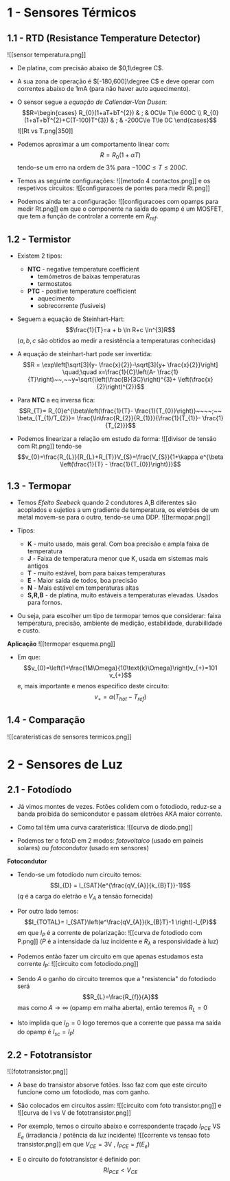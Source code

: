 # 1 - Sensores Térmicos
## 1.1 - RTD (Resistance Temperature Detector)
![[sensor temperatura.png]]
- De platina, com precisão abaixo de $0,1\degree C$.
- A sua zona de operação é $[-180,600]\degree C$ e deve operar com correntes abaixo de $1\text{mA}$ (para não haver auto aquecimento).

- O sensor segue a *equação de Callendar-Van Dusen*:
$$R=\begin{cases}
R_{0}(1+aT+bT^{2}) & ; & 0C\le T\le 600C \\
R_{0}(1+aT+bT^{2}+C(T-100)T^{3}) & ; & -200C\le T\le 0C
\end{cases}$$
![[Rt vs T.png|350]]

- Podemos aproximar a um comportamento linear com:
$$R=R_{0}(1+\alpha T)$$
tendo-se um erro na ordem de $3\%$ para $-100C\le T\le 200C$.

- Temos as seguinte configurações:
![[metodo 4 contactos.png]]
e os respetivos circuitos:
![[configuracoes de pontes para medir Rt.png]]

- Podemos ainda ter a configuração:
![[configuracoes com opamps para medir Rt.png]]
em que o componente na saída do opamp é um MOSFET, que tem a função de controlar a corrente em $R_{ref}$.

## 1.2 - Termistor 
- Existem 2 tipos:
    - **NTC** - negative temperature coefficient
        - temómetros de baixas temperaturas
        - termostatos
    - **PTC** - positive temperature coefficient
        - aquecimento
        - sobrecorrente (fusiveis)

- Seguem a equação de Steinhart-Hart:
$$\frac{1}{T}=a + b \ln R+c \ln^{3}R$$
($a,b,c$ são obtidos ao medir a resistência a temperaturas conhecidas)

- A equação de steinhart-hart pode ser invertida:
$$R = \exp\left[\sqrt[3]{y- \frac{x}{2}}-\sqrt[3]{y+ \frac{x}{2}}\right] \quad;\quad x=\frac{1}{C}\left(A- \frac{1}{T}\right)~~,~~y=\sqrt{\left(\frac{B}{3C}\right)^{3}+ \left(\frac{x}{2}\right)^{2}}$$

- Para **NTC** a eq inversa fica:
$$R_{T}= R_{0}e^{\beta\left(\frac{1}{T}- \frac{1}{T_{0}}\right)}~~~~;~~ \beta_{T_{1}/T_{2}}= \frac{\ln\frac{R_{2}}{R_{1}}}{\frac{1}{T_{1}}- \frac{1}{T_{2}}}$$
- Podemos linearizar a relação em estudo da forma:
![[divisor de tensão com Rt.png]]
tendo-se $$v_{0}=\frac{R_{L}}{R_{L}+R_{T}}V_{S}=\frac{V_{S}}{1+\kappa e^{\beta \left(\frac{1}{T} - \frac{1}{T_{0}}\right)}}$$

## 1.3 - Termopar
- Temos *Efeito Seebeck* quando 2 condutores A,B diferentes são acoplados e sujetios a um gradiente de temperatura, os eletrões de um metal movem-se para o outro, tendo-se uma DDP.
![[termopar.png]]
- Tipos:
    - **K** - muito usado, mais geral. Com boa precisão e ampla faixa de temperatura
    - **J** - Faixa de temperatura menor que K, usada em sistemas mais antigos
    - **T** - muito estável, bom para baixas temperaturas
    - **E** - Maior saída de todos, boa precisão
    - **N** - Mais estável em temperaturas altas
    - **S,R,B** - de platina, muito estáveis a temperaturas elevadas. Usados para fornos.

- Ou seja, para escolher um tipo de termopar temos que considerar: faixa temperatura, precisão, ambiente de medição, estabilidade, durabiilidade e custo.

**Aplicação**
![[termopar esquema.png]]
- Em que: $$v_{0}=\left(1+\frac{1M\Omega}{10\text{k}\Omega}\right)v_{+}=101 v_{+}$$
e, mais importante e menos especifico deste circuito:
$$v_{+}=\alpha(T_{hot}-T_{ref})$$

## 1.4 - Comparação
![[carateristicas de sensores termicos.png]]

# 2 - Sensores de Luz
## 2.1 - Fotodíodo
- Já vimos montes de vezes. Fotões colidem com o fotodiodo, reduz-se a banda proibida do semicondutor e passam eletrões AKA maior corrente.
- Como tal têm uma curva caraterística:
![[curva de diodo.png]]

- Podemos ter o fotoD em 2 modos: *fotovoltaico* (usado em paineis solares) ou *fotocondutor* (usado em sensores)

**Fotocondutor**
- Tendo-se um fotodíodo num circuito temos:
$$I_{D} = I_{SAT}(e^{\frac{qV_{A}}{k_{B}T}}-1)$$
($q$ é a carga do eletrão e $V_{A}$ a tensão fornecida)
- Por outro lado temos:
$$I_{TOTAL}= I_{SAT}\left(e^\frac{qV_{A}}{k_{B}T}-1 \right)-I_{P}$$
em que $I_{P}$ é a corrente de polarização:
![[curva de fotodiodo com P.png]]
($P$ é a intensidade da luz incidente e $R_{\lambda}$ a responsividade à luz)

- Podemos então fazer um circuito em que apenas estudamos esta corrente $I_{P}$:
![[circuito com fotodiodo.png]]
- Sendo $A$ o ganho do circuito teremos que a "resistencia" do fotodiodo será $$R_{L}=\frac{R_{f}}{A}$$
mas como $A\to\infty$ (opamp em malha aberta), então teremos $R_{L}=0$
- Isto implida que $I_{D}=0$ logo teremos que a corrente que passa ma saída do opamp é $I_{sc}=I_{P}$!

## 2.2 - Fototransístor
![[fototransistor.png]]
- A base do transistor absorve fotões. Isso faz com que este circuito funcione como um fotodíodo, mas com ganho.
- São colocados em circuitos assim:
![[circuito com foto transistor.png]]
e
![[curva de I vs V de fototransistor.png]]

- Por exemplo, temos o circuito abaixo e correspondente traçado $I_{PCE}$ VS $E_{e}$ (irradiancia / potência da luz incidente)
![[corrente vs tensao foto transistor.png]]
em que $V_{CE}=3\text{V}~,~I_{PCE}=f(E_{e})$
- E o circuito do fototransistor é definido por:
$$RI_{PCE}<V_{CE}$$